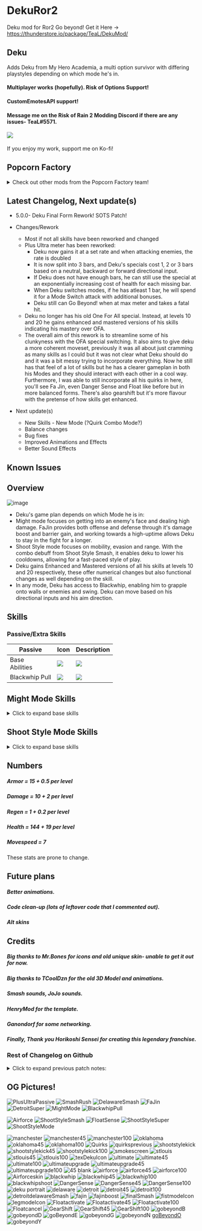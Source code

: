 # DekuRor2
Deku mod for Ror2
Go beyond!
Get it Here -> https://thunderstore.io/package/TeaL/DekuMod/

## Deku
Adds Deku from My Hero Academia, a multi option survivor with differing playstyles depending on which mode he's in.
#### Multiplayer works (hopefully). Risk of Options Support!
#### CustomEmotesAPI support!
#### Message me on the Risk of Rain 2 Modding Discord if there are any issues- TeaL#5571. 
#### <a href="https://ko-fi.com/tealpopcorn"><img src="https://user-images.githubusercontent.com/93917577/160220529-efed5020-90ac-467e-98f2-27b5c162d744.png"> </a>
If you enjoy my work, support me on Ko-fi!
## Popcorn Factory
<details>
<summary>Check out other mods from the Popcorn Factory team!</summary>
<div>
    <a href="https://thunderstore.io/package/PopcornFactory/Arsonist_Mod/">
      <img width="130" src="https://github.com/user-attachments/assets/5928595d-ac4a-4bb7-9ef2-1e56d74ccb7d"/>
      <p>Arsonist Mod (Popcorn Factory Team)</p>
    </a>
</div>	
<div>
    <a href="https://thunderstore.io/package/PopcornFactory/Rimuru_Tempest_Mod/">
      <img width="130" src="https://github.com/user-attachments/assets/7ca86047-1bbb-4b2c-8b98-3cb6f65f86b3"/>
      <p>Rimuru Tempest Mod (Popcorn Factory Team)</p>
    </a>
</div>
<div>
    <a href="https://thunderstore.io/package/PopcornFactory/DarthVaderMod/">
      <img width="130" src="https://user-images.githubusercontent.com/93917577/180753359-4906ca0b-6ce5-4ff7-9962-bdec3329682c.png"/>
      <p>Darth Vader Mod (Popcorn Factory Team)</p>
    </a>
</div>
<div>
    <a href="https://thunderstore.io/package/PopcornFactory/DittoMod/">
        <img src="https://user-images.githubusercontent.com/93917577/168004690-23b6d040-5f89-4b62-916b-c40d774bff02.png"><br>
        <p>DittoMod (My other Mod!)</p>
    </a>
</div>
<div>
    <a href="https://thunderstore.io/package/TeaL/ShigarakiMod/">
        <img width ="130" src="https://github.com/user-attachments/assets/ab1e17d8-21ba-4f2f-a152-3fea5949ebe4"><br>
        <p>ShigarakiMod (My other Mod!)</p>
    </a>
</div>
<div>
    <a href="https://thunderstore.io/package/TeaL/NoctisMod">
      <img width="130" src="https://github.com/user-attachments/assets/e5ef6c35-f487-46f0-b6e7-aab58afd2a60"/>
      <p>Noctis Mod (My other Mod!)</p>
    </a>
</div>
<div>
    <a href="https://thunderstore.io/package/Ethanol10/Ganondorf_Mod/">
        <img src="https://github.com/user-attachments/assets/79f2ce62-04a0-4f89-a4e9-13d351401f37"><br>
        <p>Ganondorf Mod (Ethanol 10)</p>
    </a>
</div>
<div>
    <a href="https://thunderstore.io/package/BokChoyWithSoy/Phoenix_Wright_Mod/">
        <img src="https://github.com/user-attachments/assets/74f85c95-5ae5-4017-af33-afbbbafc868f"><br>
        <p>Phoenix Wright Mod (BokChoyWithSoy)</p>
    </a>
</div>
<div>
    <a href="https://thunderstore.io/package/PopcornFactory/Wisp_WarframeSurvivorMod/">
        <img width ="130" src="https://github.com/user-attachments/assets/5cde736a-4c63-4a8f-84f7-72c787cf40b4" ><br>
        <p>Wisp Mod (Popcorn Factory Team)</p>
    </a>
</div>
</details>

## Latest Changelog, Next update(s)

- 5.0.0- Deku Final Form Rework! SOTS Patch!
- Changes/Rework
    - Most if not all skills have been reworked and changed
    - Plus Ultra meter has been reworked:
    	- Deku now gains it at a set rate and when attacking enemies, the rate is doubled
     	- It is now split into 3 bars, and Deku's specials cost 1, 2 or 3 bars based on a neutral, backward or forward directional input.
      	- If Deku does not have enough bars, he can still use the special at an exponentially increasing cost of health for each missing bar.
        - When Deku switches modes, if he has atleast 1 bar, he will spend it for a Mode Switch attack with additional bonuses.
      	- Deku still can Go Beyond! when at max meter and takes a fatal hit.
    - Deku no longer has his old One For All special. Instead, at levels 10 and 20 he gains enhanced and mastered versions of his skills indicating his mastery over OFA. 
    - The overall aim of this rework is to streamline some of his clunkyness with the OFA special switching. It also aims to give deku a more coherent moveset, previously it was all about just cramming as many skills as I could but it was not clear what Deku should do and it was a bit messy trying to incorporate everything. Now he still has that feel of a lot of skills but he has a clearer gameplan in both his Modes and they should interact with each other in a cool way. Furthermore, I was able to still incorporate all his quirks in here, you'll see Fa Jin, even Danger Sense and Float like before but in more balanced forms. There's also gearshift but it's more flavour with the pretense of how skills get enhanced.

- Next update(s)
    -  New Skills - New Mode (?Quirk Combo Mode?)
    -  Balance changes
    -  Bug fixes
    -  Improved Animations and Effects
    -  Better Sound Effects

## Known Issues 


## Overview
![image](https://github.com/user-attachments/assets/a40c5209-94aa-44c7-a371-545263d5c065)

- Deku's game plan depends on which Mode he is in:
- Might mode focuses on getting into an enemy's face and dealing high damage. FaJin provides both offense and defense through it's damage boost and barrier gain, and working towards a high-uptime allows Deku to stay in the fight for a longer. 
- Shoot Style mode focuses on mobility, evasion and range. With the combo debuff from Shoot Style Smash, it enables deku to lower his cooldowns, allowing for a fast-paced style of play.
- Deku gains Enhanced and Mastered versions of all his skills at levels 10 and 20 respectively, these offer numerical changes but also functional changes as well depending on the skill.
- In any mode, Deku has access to Blackwhip, enabling him to grapple onto walls or enemies and swing. Deku can move based on his directional inputs and his aim direction.

## Skills
### Passive/Extra Skills
<table>
<thead>
  <tr>
    <th>Passive</th>
    <th>Icon</th>
    <th>Description</th>
  </tr>
</thead>
<tbody>
  <tr>
    <td>Base <br>Abilities</td>
    <td><img src="https://user-images.githubusercontent.com/93917577/195306847-a364766a-020e-49e7-8eb0-380407601980.png"></td>
    <td><img src="https://github.com/user-attachments/assets/fdfdefee-14ec-422a-9cdf-d2d94be229af"</td>
  </tr>
  <tr>
    <td>Blackwhip Pull</td>
    <td><img src="https://user-images.githubusercontent.com/93917577/195306889-cbc0b1b6-44ae-49f9-885b-b1d29e9d4009.png" ></td>
    <td><img src="https://github.com/user-attachments/assets/8e94fd7a-ab32-4835-af7a-2760c5cdec0b"</td>
  </tr>
</tbody>
</table>

## Might Mode Skills
<details>
<summary>Click to expand base skills</summary>	
<table>
<thead>
  <tr>
    <th>Skill</th>
    <th>Icon</th>
    <th>Description</th>
  </tr>
</thead>
<tbody>
  <tr>
    <td>Smash Rush</td>
    <td><img src="https://user-images.githubusercontent.com/93917577/195306948-1443a24e-5ff7-4f96-80ce-f35ee2ceb792.png"></td>
    <td><img src="https://github.com/user-attachments/assets/fa1c0bae-008a-4c3e-86a4-d45a64372966"></td>
  </tr>
  <tr>
    <td>Delaware Smash</td>
    <td><img src="https://user-images.githubusercontent.com/93917577/195306943-31c72a0c-c73e-4ae6-afe0-d3633c140fcd.png"></td>
    <td><img src="https://github.com/user-attachments/assets/5aa8ac45-efa5-44f1-9cec-11e1e963da2e"></td>
  </tr>
  <tr>
    <td>Fa Jin<br></td>
    <td><img src="https://user-images.githubusercontent.com/93917577/195306963-eddc0a2e-f9a1-49fd-a168-88415b7ba538.png"></td>
    <td><img src="https://github.com/user-attachments/assets/d21356be-363b-4dd6-896f-1cdd6067355c"></td>
  </tr>
  <tr>
    <td>Detroit Smash Super</td>
    <td><img src="https://user-images.githubusercontent.com/93917577/195306953-3567abdc-409a-468b-aca1-ec76412f879d.png"></td>
    <td><img src="https://github.com/user-attachments/assets/4f43f39f-4b18-4d14-acc6-fa8a1616cd79"></td>
  </tr>
  <tr>
    <td>Might Mode Switch</td>
    <td><img src="https://user-images.githubusercontent.com/93917577/195306969-e968e385-6ec9-40a1-9fd7-208555124140.png"></td>
    <td><img src="https://github.com/user-attachments/assets/46927a8f-20d0-452e-8b1a-c31204809729"></td>
  </tr>
</tbody>
</table>
</details>


## Shoot Style Mode Skills
<details>
<summary>Click to expand base skills</summary>	
<table>
<thead>
  <tr>
    <th>Skill</th>
    <th>Icon</th>
    <th>Description</th>
  </tr>
</thead>
<tbody>
  <tr>
    <td>Airforce</td>
    <td><img src="https://user-images.githubusercontent.com/93917577/195306872-6cc54878-d7e9-4c2b-86c7-28d131e7040f.png"></td>
    <td><img src="https://github.com/user-attachments/assets/54974b1b-e02a-4840-bce1-3ddecee11666"></td>
  </tr>
  <tr>
    <td>Shoot Style Smash</td>
    <td><img src="https://user-images.githubusercontent.com/93917577/195306819-76dec328-3433-42cd-bd8a-fb6b57f14ad5.png"></td>
    <td><img src="https://github.com/user-attachments/assets/54beaee4-739b-440e-9195-ef9a8cab8fde"></td>
  </tr>
  <tr>
    <td>Float Sense<br></td>
    <td><img src="thttps://user-images.githubusercontent.com/93917577/195306971-f4657190-44d6-4ec7-b12c-44debe528f53.png"></td>
    <td><img src="https://github.com/user-attachments/assets/d9cb0873-dad3-4c4d-8078-c89d686b6dbc"></td>
  </tr>
  <tr>
    <td>Shoot Style Smash Super</td>
    <td><img src="https://user-images.githubusercontent.com/93917577/195306830-10a11ed8-4097-476f-ae6d-10ce62531eb5.png"></td>
    <td><img src="https://github.com/user-attachments/assets/efb14425-0794-42e7-9e37-4a3c9be2f89f"></td>
  </tr>
  <tr>
    <td>Shoot Style Mode Switch</td>
    <td><img src="https://user-images.githubusercontent.com/93917577/195306790-5e8be721-f6a2-44fc-8e7d-442007355d54.png"></td>
    <td><img src="https://github.com/user-attachments/assets/4fce3cf7-c576-4fd9-935b-bf2b65678ed6"></td>
  </tr>
</tbody>
</table>
</details>




## Numbers
##### Armor = 15 + 0.5 per level
##### Damage = 10 + 2 per level
##### Regen = 1 + 0.2 per level 
##### Health = 144 + 19 per level
##### Movespeed = 7
These stats are prone to change.


## Future plans
##### Better animations.
##### Code clean-up (lots of leftover code that I commented out).
##### Alt skins 

## Credits
##### Big thanks to Mr.Bones for icons and old unique skin- unable to get it out for now.
##### Big thanks to TCoolDzn for the old 3D Model and animations.
##### Smash sounds, JoJo sounds.
##### HenryMod for the template.
##### Ganondorf for some networking.
##### Finally, Thank you Horikoshi Sensei for creating this legendary franchise.

### Rest of Changelog on Github

<details>
<summary>Click to expand previous patch notes:</summary>

- 4.1.2- Bug fixes/Skill changes
    - Changed all quirk skills to cost 5 instead to reduce the price for toggling a skill off.
    - Fixed Float not giving the float buff 
    - Shoot Style Kick 100%- no longer scales duration by attackspeed as you could just travel no where without movespeed. Attackspeed now increases damage instead.
    - Fixed Blackwhip not attaching to enemies and dealing damage/healing. It also now adds 10 seconds to it's duration each time you activate it. 
    - Fixed Blackwhip 45% not travelling to walls.
    - Fixed Manchester 45% duration not being reduced further and further after each use.
- 4.1.1- Bug fixes/Skill changes
    - Improved priority of OFA skills so it can be used on top of other skills a bit better
    - Wind effect for Detroit Smash 45% and 100% was using Smokescreen's purple particle- changed back to white.  
    - Float- no longer limits the height gain even when you jump- particularly double jump.
    - Improved Detroit 1,000,000% and Final Smash code for less issues- attack speed also instead scales the damage only rather than increasing the number of ticks before the final hit.
    - Improved Manchester Smash and Manchester Smash 45% damage radius 
- 4.1.0- Loadout REWORK and Skill Changes
    - Loadout REWORK
    	- Added all skills to be chosen on loadout. This is to enable more flexibility for Deku. 
    	- All mode specials are available on Extra skill slots 1,2 and 3.
    	- 2 New skills added on Extra skill slot 4- Cycle mode and Type Mode:
    		- Cycle mode cycles the skills in the order of Fist->Shoot Style->Quirk->Fist etc.
    		- Type mode cycle skills to another skill of the same type. 	 
		- Old skills will still be available as well.
    - Skill Changes
    	- Blackwhip 45% effect change- now you have a line tether to the enemy change. 
    	- Blackwhip 45% can now also attach to the terrain and you will travel towards it.
    	- Blackwhip 100% will also tether to the 'Target' for 20 seconds. While tethered, if the target were to go further than 30m away from you, they will be pulled towards you.
    	- Blackwhip 100%'s original effect of pulling enemies towards you is still there, and this effect will activate when the current enemy is too far away as well, pulling multiple people along with them.
    	- Blackwhip 100% will now last forever until reactivation, but drain energy constantly.
    	- Gear shift and Gear shift 45% will now last forever until reactivation, but drain energy constantly.
    	- Float has limited height gain after 3 seconds.
    	- Fa Jin has a new visual effect to match the Anime. Fa Jin also gives 1.5x movespeed too.
- 4.0.5 - Balance changes/bug fixes
    - Fixed Ancient scepter with Deku as it was including the old Extra Quirks skill.
    - Changing modes no longer cost plus ultra as it was a bit limiting, especially with using extra quirks as they already costed plus ultra. Also, they no longer refresh cooldowns when you switch- the cost before was to limit people refreshing cooldowns, now, similar to using OFA, an internal timer is checked based on how long you are in a specific mode, and cooldowns are reduced based on that. 
    - Most Shoot Style attacks now scale with movespeed.
    - Fixed math behind Shoot Style kick 45%, before was doing little damage.
    - Manchester Smash 45% is now faster, jumping and landing before both took 1 seconds -> 0.7 seconds each.
    - Fixed stunning attacks not applying the barrier mark.
    - Swapped Manchester Smash and St Louis Smash skill slots- previously manchester was a secondary, made it utility but felt more apt for it to fit on the secondary slot.
    - Reworked/reverted Manchester Smash 45% to the original jump up and slam down, but now dealing damage on the jump and slam as well. This is to push shoot style more into that lower damage but more hits style.
    - Buffed Manchester Smash 100% damage from 600% -> 3x400%, similarly having more hits thus more procs.
    - Nerfed movespeed scaling on Shoot Style Kick 45%- was doing way too much damage.
    - Changed the barrier gain on barrier mark from 10% of damage dealt -> 1% of max health.
    - Made 1,000,000% detroit delaware smash and final smash not affect the teleport bosses. Also noted known issue that they can bug out, causing deku to be stuck in animation for longer than normal.
- 4.0.4 - Bug fixes/balance changes
    - Fixed smokescreen being stuck properly. Added health cost to smokescreen.
    - lowered height gain from float.
    - made it so 1,000,000% detroit delaware smash and final smash shouldn't be as interruptable anymore, same with gobeyond.
    - Buffed multiplier provided by duration for Detroit Smash 100%.
- 4.0.3 - Fixed version number internally.
- 4.0.2 - Bug fixes/balance changes
    - Fixed smokescreen being stuck
    - Buffed marks so all hits heal/gain barrier and the 3rd hit will remove it.
    - Made float be able to gain height rather than a set height, fixes subsequent jumps not gaining as much height.
- 4.0.1 - Fixed on-hit effects not working.
- 4.0.0 - *THE DEKU REWORK!*    
    - *NEW*
    	- The Plus Ultra Meter- a meter has been added that increases based on movement and base skill usage.
    	    - It's used for Mode switching, Float, Danger Sense, Supers and Going Beyond.
        - Mark passive
            -  Heal and Barrier marks added based on damage type.
        - Float passive
        - Danger Sense passive
    	- Added 3 modes- each having their own set of skills and a Super. Costs 5 plus ultra.
            - When including the one for all versions, each mode has 10 skills!
            - Power mode 
    	    - Shoot Style mode
    	    - Quirk mode
    	- Added 3 supers- costs 50 plus ultra.
            - Power mode- 1,000,000% Detroit Delaware Smash
            - Shoot Style mode- Final Smash
            - Quirk mode- Fa Jin
        - New Skills
            - Added Gear Shift! The 2nd user's quirk, enabling the changing of velocity, bending the laws of physics.
    - *REMOVED*
    	- Old skills- float, Oklahoma smash, extra skills, danger sense removed, 
    	- Fa Jin buff mechanic and Fa Jin skill
    	- Health Regen that increases at lower health
     - *CHANGED*
        - Blackwhip base, 45% and 100% have been reworked.
    	- Manchester base, 45% and 100% have been reworked.
        - One for all 45% and 100%no longer give increased damage and attack speed, just increased armor and movespeed.
    	    - Removed OFA 100%s negative health regen, now it's self-damage instead, allowing more mitigation options. 
    	- Changed health from 150 + 30 per level to 144 + 19 per level 
	
- 3.2.0
    - Fixed animation timings with attacks to properly scale with attackspeed.
    - Removed OFA 45% and 100% as they are basically irrelevant.
    - NEW ICONS! (Courtesy of Mr.Bones- in the making of RoRified Deku skin as well).
- 3.1.6 
    - Fixed overlays and other effects not appearing on Deku's body.
- 3.1.5 
    - Properly stated that CustomEmoteAPI is supported.
- 3.1.4 
    - EMOTES.
- 3.1.3 
    - Adjusted sound balance, fixed bug that made ditto play an unused deku voice line.

- 3.1.2 
    - Updated readme
    - Oklahoma Smash Changes: Deal a blast around yourself when you stop using the skill. Taking damage while using the skill increases your movespeed and increases the AOE and damage of the blast at the end.
- 3.1.1 
    - Hopefully fixed Float from causing crashes
    - Made the healing of St louis smash airforce base and St louis smash airforce 100% properly 'heal', so healing effects should synergise with it.
    - Balance Changes
         - Fixed health scaling with all barrier gaining and healing abilities (it was based off current health previously).
         - Adjusted st louis smash airforce base and st louis smash airforce base to 400% damage for both.

- 3.1.0 
    - Updated readme to include St louis smash skill (oops)
    - Fixed networking for DangerSense, it now works for non-hosts too!
    - Fa Jin Aura appears properly now
    - Balance Changes
         - DangerSense CD changes, base- 3s, 45%- 2s, 100%- 1s. DangerSense total duration changes, 2s, 45%- 1.5s, 100%- 1s. These changes aim to differentiate the different versions of DangerSense and to buff it as the CD was too long before.
         - St Louis Smash secondary now heals based on a portion of your max hp, scaling with attack speed, to give it a niche of its own compared to the other secondary

- rest of changelog on github

- 3.1.1 
    - Hopefully fixed Float from causing crashes
    - Made the healing of St louis smash airforce base and St louis smash airforce 100% properly 'heal', so healing effects should synergise with it.
    - Balance Changes
         - Fixed health scaling with all barrier gaining and healing abilities (it was based off current health previously).
         - Adjusted st louis smash airforce base and st louis smash airforce base to 400% damage for both.

- 3.1.0 
    - Updated readme to include St louis smash skill (oops)
    - Fixed networking for DangerSense, it now works for non-hosts too!
    - Fa Jin Aura appears properly now
    - Balance Changes
         - DangerSense CD changes, base- 3s, 45%- 2s, 100%- 1s. DangerSense total duration changes, 2s, 45%- 1.5s, 100%- 1s. These changes aim to differentiate the different versions of DangerSense and to buff it as the CD was too long before.
         - St Louis Smash secondary now heals based on a portion of your max hp, scaling with attack speed, to give it a niche of its own compared to the other secondary

- 3.0.1 
    - changed deku mod version in code
- 3.0.0

    -  Updated to patch 1.2.2
    -  Fixed logbook not showing, Fixed effects like barrier or opal having their center on his feet
    -  Added buff icons with slightly different colours than before
    -  New Model! (and some new animations!- idle, running, jumping, falling courtesy of TCoolDzn)
    -  Skill Reworks/Balance changes!
        - Adjusted barrier gain for manchester and blackwhip to % of max health instead of base damage. (This is an overall nerf)
        - Slight Fa jin rework- I've found that running around to build up the Fa jin stacks is not the best, for now:
             - Increased max buff count to 200 
             - Fa Jin primary grants 25 stacks (ancient scepter gives 50)
             - All skills grant 10 stacks
             - Stacks are only consumed when there are 50 stacks

    -  New Skills!
        - Primary skill- Danger Sense. Activate danger sense, the next attack will be dodged and the attacker will take damage. If timed properly, hit enemies around you as well.
        - Secondary skill- St louis smash airforce. Kick ranged blasts of air pressure in front of you (St louis 45% instead will be just in front of you, 100% has range again).
        - Utility Skill changes- Shoot Style (utility 1) and Shoot Style Full Cowling (utility 2)
             - Shoot Style has been changed to Float- a skill that sends you up, disabling gravity and changing your
 special to Delaware Smash. Deactivate the skill by pressing the button again. 
             - Shoot Style Full Cowling has been changed to Oklahoma Smash- while holding the skill, knockback enemies around you and have increased armor at the cost of slower movespeed.
- 2.2.0

    -  updated to void patch
- 2.1.0

    -  Balanced Shoot Style Kick 100%
          -  I inadvertently buffed shoot style kick last patch, it was because I forgot to actually make the damage fo the move scale by movespeed. 
          -  This resulted in the current patch move to be a lot stronger, and with 100% freezing and hitting twice (basically double damage), it was nuts. 
          -  Also, freezing constantly is nuts and makes mithrix a free win, so instead I'm gonna make it such that every 4 hits, (3 if you hit on that 4th one) it will freeze. 
          -  I've also lowered the damage from 2x300% to 2x100%- it's still strong but less so.
- 2.0.0

    -  Added another new alt special - One For All, this skill cycles Deku between OFA base, 45% and 100%. Depending on what base skills you choose, they will be upgraded accordingly. (This was my initial plan with Deku but had no idea, well now I do, and I'll still keep OFA 45% and OFA 100% as alternate skill options.)
    -  Added lightning effects to Deku's eyes when using OFA 100% to differentiate it from the 45% lightning.
    -  Updated Character select font colours.
    -  Renamed skills because of this update.
          -  The boosted 100% primary st louis smash 100% -> shoot style full cowling 100%. Should have happened a long time ago, the moves are exactly the same mechanically, and st louis smash 45% is also a different move. Although, the 100% version of shoot style full cowling through OFA Cycle will be different as the same values for a primary on a utility won't work. 
    -  Cleaned up code with skills.
          -  Fixed blackwhip 45% to properly use its numbers, it was using base blackwhips.
          -  Smokescreen now properly makes allies invisible if you're not the host.
          -  Fixed shoot style utility to use its numbers as well instead of using mercenary's eviscerate numbers.
          -  Made OFA 100% buffs take into account barrier now, so you won't die due to negative regen if you have barrier but low HP.
    -  Balanced skills.
          -  Adjusted skill cooldowns.
          -  Buffed blackwhip combo to 400% damage, added extra attacks when its Fajin Boosted too.
          -  Changed Shoot Style to now deal 100% per hit (not that it was hitting for the damage I set before), the duration has been adjust to 1 second, and the fajin buffed version has been buffed.
          -  Buffed blackwhip (and fajin buffed version) and blackwhip 45% damage, 45% also grants barrier now.
          -  The boosted 100% primary (shoot style full cowling 100%) now has deku take 1% of his health when using it, as the regen buffs are more lenient.
    -  Improved Fa Jin Buffed skills.
          -  Blackwhip and blackwhip combo buff as mentioned.
          -  Shoot style utility allows you to hold the button down to increase the duration, up to (10 seconds), now properly doubles duration and hits as well.
          -  Shoot style kick primary causes an extra AOE attack with the same damage properties, this should help with having the skill kill any frozen enemies instead of using a different skill.  
    -  Skills Added.
          -  Airforce 100%
          -  Shoot style kick 45%
          -  Shoot style kick 100%
          -  Blackwhip 100%
          -  Manchester 45%
          -  Manchester 100%
          -  Shoot Style 45%
          -  Shoot Style 100%
          -  Shoot Style Full Cowling 45%
          -  Shoot Style Full Cowling 100%
          -  Detroit Smash 45%

- 1.4.0

    -  Added another new alt special - Deku's extra quirks. This comes with new functionality for all skills.
    -  Rebalanced of OFA 100%- regen is now only -4x, and passive regen works, this means that at some point your HP will actually regen back.
    -  Nerfed Detroit Smash 100% charging damage since its easier to charge for a longer time, but the initial damage is still the same.
- 1.3.4

    -  Accidentally increased damage multiplier for OFA 100%(2 to 2.5x): was testing ways to maybe buff OFA 100% but not set yet.
    -  Lowered the volume of Deku's voice and lowered their chance of playing as well so he doesn't speak everytime.

- 1.3.3 

     - Lowered CD of manchester to 4 seconds (thought 5 was too long).
     - Networked manchester smash so no more self-damage if you were not the host. 
	- networked OFA 45% so you can get the buff (don't know how I fixed these). 
	- Fixed ragdoll by adding a bunch of exclusions to the dynamic bone script. 
	- Improved suck code for blackwhip and now works in multiplayer if you are not the host. 
                 - blackwhip and blackwhip 45% rework and rebalance- they now hit multiple times (5x).
	- Rebalanced Airforce 45% to have greater damage to 150% per bullet but harsher fall-off to further push 45%'s lower range and mobility.
    - Added Passive to be seen in the loadout now! Also made the sprinting in all directions in built into Deku passively without using a skill. 
    - ALSO new particles for airforce(s), blackwhip(s), detroit(s), delaware! LMK any thoughts about them.
- 1.3.2 
	- Properly credited model maker. 
	- Made most of his skills to make Deku enter sprinting- since most moves scale of movespeed this buffs them by default and rather than sprinting beforehand. 
	- Fixed descriptions for skills. 
	- Fixed regen code for OFA 45% so that it is always 0. 
	- Buffed OFA 100% so that at the negative regen won't kill you (also- this was previously in but the health costs of his moves could never kill Deku in the first place either) and lowered the negative regen multiplier to x-7. 
	- Buffed boosted 100% primary by removing the health cost as that was too debilitating. 
	- Halved duration of invincibility with Shoot Style Kick primary and OFA 100% St Louis primary (since it doesnt cost health). 
		- Made the damage hitbox of shoot style kick larger to fix the occasions where the hitbox didn't hurt enemies. 
		- Also adjusted the bouncing of shoot style kick, it was not consistent before. 
	- Buffed shoot style dash to have greater range. 
	- Improved code for shoot style so that it doesn't get cancelled by other attacks. 
	- Set the range of detroit smash (weak version)to be static so that it doesn't grant crazy range but now scales better with movespeed and also scales with attackspeed. 
	- Nerfed Airforce 45% to be more in line with other 45% skills (made the damage by 80% as when taken into account the damage multiplier for 45% it will be 120% per bullet, before it was 150% per bullet basically and with 5 bullets it was nuts) and also properly made it have 4 bullets instead of 5. 
	- Updated Overview page. 
	- Improved code for St Louis 45% so that it puts you in the spot when using it and decreased the duration as well. Improved the radius and made position range of Blackwhip 45% further. Improved ragdoll by having the camera follow Deku as he dies. Also forgot to update the mod version in the code.
- 1.3.1 
	- Buffed alternate primary (damage scales by movespeed, gain invincibility during use as well), fixed some naming issues and fixed secondary blackwhip not being the right skill. 
- 1.3.0 
	- Changed formula for OFA 100% special such that getting regen items won't negatively affect the skills. 
	- Added alt primary shoot style kick, alt secondary manchester smash, alt utility detroit smash, alt special OFA 45%. 
	- renamed boosted 100% skills by adding 100% to them to separate the differences between the detroit smashes. 
	- Corrected some readme errors- boosted primary invincibility duration should scale down, not remain the same. 
	- Removed walking animation and used sprinting animation for it as well- just thought it didn't look right. 
	- Some balance changes such as making the cooldown of 100% boosted primary st louis smash none again.
- 1.2.0 
	- Fixed ancient scepter support with proper 10% lifesteal. 
	- Adjusted boosted primary (added self-damage and changed the speed and duration scaling). Buffed regen passive to accommodate the higher self-damage. Added new Alt skill (Similar to boosted primary, weaker but with stun). Fixed descriptions for skills. Changed colours to descriptions. Added ragdoll. Updated Readme.
- 1.1.1 
	- fixed model issues, code clean up. (Forgot to mention previously) Changed effect of boosted primary as it may have been causing memory leaks. Changed menu colour to green. Lowered volume of voice and sfx, changed sfx of primary.
- 1.1.0 
	- added Ancient Scepter support.
- 1.0.1 
	- removed r2modman from dependencies.
- 1.0.0 
	- released	
	
</details>


  
## OG Pictures!
![PlusUltraPassive](https://github.com/user-attachments/assets/83fe9d79-2e4d-4294-a68f-044c7a8ae963)
![SmashRush](https://github.com/user-attachments/assets/fa1c0bae-008a-4c3e-86a4-d45a64372966)
![DelawareSmash](https://github.com/user-attachments/assets/5aa8ac45-efa5-44f1-9cec-11e1e963da2e)
![FaJin](https://github.com/user-attachments/assets/d21356be-363b-4dd6-896f-1cdd6067355c)
![DetroitSuper](https://github.com/user-attachments/assets/4f43f39f-4b18-4d14-acc6-fa8a1616cd79)
![MightMode](https://github.com/user-attachments/assets/46927a8f-20d0-452e-8b1a-c31204809729)
![BlackwhipPull](https://github.com/user-attachments/assets/8e94fd7a-ab32-4835-af7a-2760c5cdec0b)

![Airforce](https://github.com/user-attachments/assets/54974b1b-e02a-4840-bce1-3ddecee11666)
![ShootStyleSmash](https://github.com/user-attachments/assets/54beaee4-739b-440e-9195-ef9a8cab8fde)
![FloatSense](https://github.com/user-attachments/assets/d9cb0873-dad3-4c4d-8078-c89d686b6dbc)
![ShootStyleSuper](https://github.com/user-attachments/assets/efb14425-0794-42e7-9e37-4a3c9be2f89f)
![ShootStyleMode](https://github.com/user-attachments/assets/4fce3cf7-c576-4fd9-935b-bf2b65678ed6)


![manchester](https://user-images.githubusercontent.com/93917577/195306793-ea085c4a-86d8-4bd9-8c0a-a3e3daa47345.png)
![manchester45](https://user-images.githubusercontent.com/93917577/195306797-00346e67-2a81-457c-ac2c-46ddfc2d46f1.png)
![manchester100](https://user-images.githubusercontent.com/93917577/195306802-dd6527c9-23df-4aca-8ff9-23c1a09327eb.png)
![oklahoma](https://user-images.githubusercontent.com/93917577/195306806-1a1205d1-22c1-40c3-ae63-475154c0837c.png)
![oklahoma45](https://user-images.githubusercontent.com/93917577/195306809-71db5145-ffec-4f46-a209-a1cd5df1ec6e.png)
![oklahoma100](https://user-images.githubusercontent.com/93917577/195306811-431d71d0-fdd0-4840-939c-635d0ead0f65.png)
![Quirks](https://user-images.githubusercontent.com/93917577/195306814-9d56a9e1-8ff2-4cf1-8d23-695febaeede2.png)
![quirksprevious](https://user-images.githubusercontent.com/93917577/195306817-498e0615-2ea0-4279-b032-fda5b1346237.png)
![shootstylekick](https://user-images.githubusercontent.com/93917577/195306819-76dec328-3433-42cd-bd8a-fb6b57f14ad5.png)
![shootstylekick45](https://user-images.githubusercontent.com/93917577/195306821-77c8b99a-f2e0-47ce-911a-e10ddaec7ef1.png)
![shootstylekick100](https://user-images.githubusercontent.com/93917577/195306825-2c5cd503-ed2a-49ee-b4f4-85e01f85bcac.png)
![smokescreen](https://user-images.githubusercontent.com/93917577/195306829-9c39e702-4918-45c5-8f4e-5b18877d7c4c.png)
![stlouis](https://user-images.githubusercontent.com/93917577/195306830-10a11ed8-4097-476f-ae6d-10ce62531eb5.png)
![stlouis45](https://user-images.githubusercontent.com/93917577/195306832-f33171b9-26f8-4328-9265-de9acd373684.png)
![stlouis100](https://user-images.githubusercontent.com/93917577/195306838-c9cee5fa-7bd7-4fc5-8f96-30ce1f88c94b.png)
![texDekuIcon](https://user-images.githubusercontent.com/93917577/195306840-9d4aca52-08ca-460a-8877-5ceb26e84ed2.png)
![ultimate](https://user-images.githubusercontent.com/93917577/195306847-a364766a-020e-49e7-8eb0-380407601980.png)
![ultimate45](https://user-images.githubusercontent.com/93917577/195306854-3db6d25a-052c-4932-8c6f-58c29bf1a563.png)
![ultimate100](https://user-images.githubusercontent.com/93917577/195306857-992c1535-853d-4e84-8794-e9bc2f06af66.png)
![ultimateupgrade](https://user-images.githubusercontent.com/93917577/195306860-9b843ac0-3c03-40f9-b7f5-8869a1c9a75c.png)
![ultimateupgrade45](https://user-images.githubusercontent.com/93917577/195306863-398028a3-b10d-48f2-b0f8-1d0c0f1d9c83.png)
![ultimateupgrade100](https://user-images.githubusercontent.com/93917577/195306865-dd2a025b-b28f-4d92-96bc-a39895676ae8.png)
![45 blank](https://user-images.githubusercontent.com/93917577/195306867-8f275a4e-52d4-4c68-992c-7d3dc8318aa5.png)
![airforce](https://user-images.githubusercontent.com/93917577/195306872-6cc54878-d7e9-4c2b-86c7-28d131e7040f.png)
![airforce45](https://user-images.githubusercontent.com/93917577/195306876-c746dbad-9bbd-4c19-ac5c-9ee3d6cc3b12.png)
![airforce100](https://user-images.githubusercontent.com/93917577/195306882-312b4922-81ee-477d-ae9a-5cc281147f61.png)
![Airforceskin](https://user-images.githubusercontent.com/93917577/195306886-4d177a15-d22f-43d0-a994-a2b27da16d02.png)
![blackwhip](https://user-images.githubusercontent.com/93917577/195306889-cbc0b1b6-44ae-49f9-885b-b1d29e9d4009.png)
![blackwhip45](https://user-images.githubusercontent.com/93917577/195306894-4b435095-4420-4c8d-84ee-c6f59cc12c3e.png)
![blackwhip100](https://user-images.githubusercontent.com/93917577/195306897-ac65c569-916d-40ae-b2ef-3c083734610b.png)
![blackwhipshoot](https://user-images.githubusercontent.com/93917577/195306899-e70e104b-c645-4289-9aad-e1395a4117e1.png)
![DangerSense](https://user-images.githubusercontent.com/93917577/195306905-83b436fc-8815-4604-9cb0-528e9ac8fbeb.png)
![DangerSense45](https://user-images.githubusercontent.com/93917577/195306910-6ab9b31f-07c3-48f8-a9d1-64fff09b237f.png)
![DangerSense100](https://user-images.githubusercontent.com/93917577/195306911-09ab4887-cd5e-45b1-abfc-631cd6e72996.png)
![deku portrait](https://user-images.githubusercontent.com/93917577/195306915-c68ad05e-a962-4d66-94a9-cd0bdc20d60d.png)
![delaware](https://user-images.githubusercontent.com/93917577/195306943-31c72a0c-c73e-4ae6-afe0-d3633c140fcd.png)
![detroit](https://user-images.githubusercontent.com/93917577/195306948-1443a24e-5ff7-4f96-80ce-f35ee2ceb792.png)
![detroit45](https://user-images.githubusercontent.com/93917577/195306950-5733635c-af0a-4b72-8f31-cce4ad9655c0.png)
![detroit100](https://user-images.githubusercontent.com/93917577/195306953-3567abdc-409a-468b-aca1-ec76412f879d.png)
![detroitdelawareSmash](https://user-images.githubusercontent.com/93917577/195306958-c9638647-3573-45a5-8062-bc827b7d1b84.png)
![fajin](https://user-images.githubusercontent.com/93917577/195306963-eddc0a2e-f9a1-49fd-a168-88415b7ba538.png)
![fajinboost](https://user-images.githubusercontent.com/93917577/195306965-b293cf19-2213-454e-bae5-55a99904d226.png)
![finalSmash](https://user-images.githubusercontent.com/93917577/195306967-af854c45-3afd-4687-be68-6a6e91d782f2.png)
![fistmodeIcon](https://user-images.githubusercontent.com/93917577/195306969-e968e385-6ec9-40a1-9fd7-208555124140.png)
![legmodeIcon](https://user-images.githubusercontent.com/93917577/195306790-5e8be721-f6a2-44fc-8e7d-442007355d54.png)
![Floatactivate](https://user-images.githubusercontent.com/93917577/195306971-f4657190-44d6-4ec7-b12c-44debe528f53.png)
![Floatactivate45](https://user-images.githubusercontent.com/93917577/195306979-98ebcf59-59ac-4834-99de-7b6d8280d562.png)
![Floatactivate100](https://user-images.githubusercontent.com/93917577/195306984-2fe328af-5617-468c-ae6f-691a44b5e49f.png)
![Floatcancel](https://user-images.githubusercontent.com/93917577/195306985-0d140fcc-84b4-4070-ba17-9c07aad64316.png)
![GearShift](https://user-images.githubusercontent.com/93917577/195306987-12d7dcbf-b6a1-49c6-a288-499619c9f71b.png)
![GearShift45](https://user-images.githubusercontent.com/93917577/224486622-9c70a5b8-5c9b-4de7-8cb5-d7f26aa00e71.png)
![GearShift100](https://user-images.githubusercontent.com/93917577/224486624-3cb36041-5a23-422d-aa83-82c98e5b31b1.png)
![gobeyondB](https://user-images.githubusercontent.com/93917577/195306989-8642c7ed-2c47-40eb-aad6-a9412e449f54.png)
![gobeyondD](https://user-images.githubusercontent.com/93917577/195306991-f0a065ce-cd2a-4d72-baf2-4fc307e7c207.png)
![goBeyondE](https://user-images.githubusercontent.com/93917577/195306994-ba69bb31-1e8e-41f0-8f71-54cd0f2bcdfe.png)
![gobeyondG](https://user-images.githubusercontent.com/93917577/195306997-2cf18ac9-0b26-449c-b150-a683c326ea1d.png)
![gobeyondN](https://user-images.githubusercontent.com/93917577/195307000-a7615830-bc8d-4024-8295-74a27ac33b15.png)
[goBeyondO](https://user-images.githubusercontent.com/93917577/195306780-271da4a3-5244-4fad-8718-55e66cccf896.png)
![gobeyondY](https://user-images.githubusercontent.com/93917577/195306789-06a1887f-9ea8-4c13-a770-0dbb78d93656.png)



